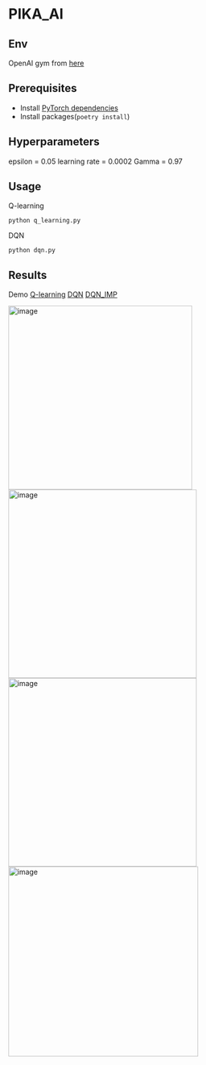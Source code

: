 # PIKA_AI

## Env
OpenAI gym from [here](https://github.com/MrHoseongLee/gym-pikachu-volleyball)

## Prerequisites
- Install [PyTorch dependencies](http://pytorch.org)
- Install packages(```poetry install```)

## Hyperparameters
epsilon = 0.05
learning rate = 0.0002
Gamma = 0.97

## Usage
Q-learning
```
python q_learning.py
```
DQN
```
python dqn.py
```

## Results
Demo
[Q-learning](https://www.youtube.com/watch?v=N85g0FQ2rBA)
[DQN](https://www.youtube.com/watch?v=bxmE8tvo4OY)
[DQN_IMP](https://www.youtube.com/watch?v=conTBYOtQHs)

<img width="365" alt="image" src="https://user-images.githubusercontent.com/71300392/173561736-9d3259cc-d78f-4d14-88dc-7e5c56ad53dc.png">
<img width="374" alt="image" src="https://user-images.githubusercontent.com/71300392/173561811-3202e158-831e-4c2a-aee5-b0ddfb8ed64c.png">
<img width="374" alt="image" src="https://user-images.githubusercontent.com/71300392/173561871-e8149cfe-a5b0-4781-b7b9-2cff32a9ddc0.png">
<img width="377" alt="image" src="https://user-images.githubusercontent.com/71300392/173561929-7bf4d23d-b5f8-4226-a63f-2fe28906ca9e.png">


